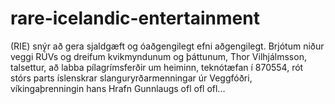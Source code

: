 # rare-icelandic-entertainment
(RIE) snýr að gera sjaldgæft og óaðgengilegt efni aðgengilegt. Brjótum niður veggi RÚVs og dreifum kvikmyndunum og þáttunum, Thor Vilhjálmsson, talsettur, að labba pílagrímsferðir um heiminn, teknótæfan í 870554, rót stórs parts íslenskrar slanguryrðarmenningar úr Veggfóðri, víkingaþrenningin hans Hrafn Gunnlaugs ofl ofl ofl...
